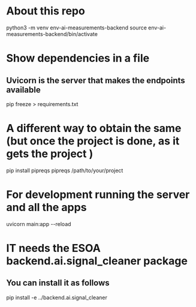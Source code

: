 # About this repo


python3 -m venv env-ai-measurements-backend
source env-ai-measurements-backend/bin/activate

# Show dependencies in a file

## Uvicorn is the server that makes the endpoints available


pip freeze > requirements.txt
# A different way to obtain the same (but once the project is done, as it gets the project )
pip install pipreqs
pipreqs /path/to/your/project



# For development running the server and all the apps
uvicorn main:app --reload





# IT needs the ESOA backend.ai.signal_cleaner package
## You can install it as follows
pip install -e ../backend.ai.signal_cleaner